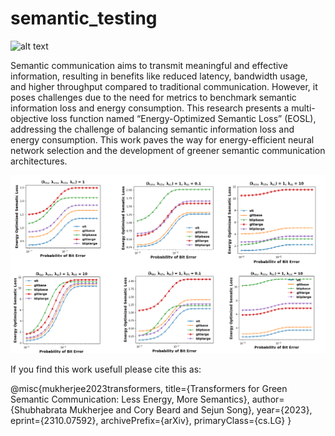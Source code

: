 # semantic_testing
![alt text](https://github.com/shubha07m/semantic_testing/blob/main/dogs.png)

Semantic communication aims to transmit meaningful and effective information, resulting in benefits like reduced latency, bandwidth usage, and higher throughput compared to traditional communication. However, it poses challenges due to the need for metrics to benchmark semantic information loss and energy consumption. This research presents a multi-objective loss function named “Energy-Optimized Semantic Loss” (EOSL), addressing the challenge of balancing semantic information loss and energy consumption. This work paves the way for energy-efficient neural network selection and the development of greener semantic communication architectures.


![alt text](https://github.com/shubha07m/Energy-optimized-semantic-loss/blob/main/eosl_all.png)

If you find  this work usefull please cite this as:

@misc{mukherjee2023transformers,
      title={Transformers for Green Semantic Communication: Less Energy, More Semantics}, 
      author={Shubhabrata Mukherjee and Cory Beard and Sejun Song},
      year={2023},
      eprint={2310.07592},
      archivePrefix={arXiv},
      primaryClass={cs.LG}
}

